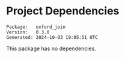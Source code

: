 # Project Dependencies
    Package:   oxford_join
    Version:   0.3.0
    Generated: 2024-10-03 19:05:51 UTC

This package has no dependencies.
